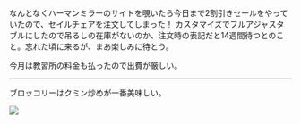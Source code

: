 なんとなくハーマンミラーのサイトを覗いたら今日まで2割引きセールをやっていたので、セイルチェアを注文してしまった！ カスタマイズでフルアジャスタブルにしたので吊るしの在庫がないのか、注文時の表記だと14週間待つとのこと。忘れた頃に来るが、まあ楽しみに待とう。

今月は教習所の料金も払ったので出費が厳しい。

---

ブロッコリーはクミン炒めが一番美味しい。

![](https://photos.apkas.net/medium/202503/20250324-D1000040.webp)

